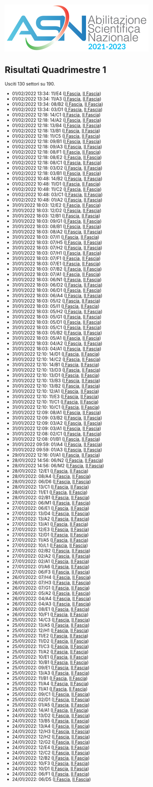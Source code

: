 ![logo](img/logo.png)

# Risultati Quadrimestre 1

Usciti 130 settori su 190.

- 01/02/2022 13:34: 11/E4 ([I Fascia](https://asn21.cineca.it/pubblico/miur/esito/11%252FE4/1/1), [II Fascia](https://asn21.cineca.it/pubblico/miur/esito/11%252FE4/2/1))
- 01/02/2022 13:34: 11/A3 ([I Fascia](https://asn21.cineca.it/pubblico/miur/esito/11%252FA3/1/1), [II Fascia](https://asn21.cineca.it/pubblico/miur/esito/11%252FA3/2/1))
- 01/02/2022 13:34: 08/B2 ([I Fascia](https://asn21.cineca.it/pubblico/miur/esito/08%252FB2/1/1), [II Fascia](https://asn21.cineca.it/pubblico/miur/esito/08%252FB2/2/1))
- 01/02/2022 13:34: 03/D1 ([I Fascia](https://asn21.cineca.it/pubblico/miur/esito/03%252FD1/1/1), [II Fascia](https://asn21.cineca.it/pubblico/miur/esito/03%252FD1/2/1))
- 01/02/2022 12:18: 14/C1 ([I Fascia](https://asn21.cineca.it/pubblico/miur/esito/14%252FC1/1/1), [II Fascia](https://asn21.cineca.it/pubblico/miur/esito/14%252FC1/2/1))
- 01/02/2022 12:18: 14/A2 ([I Fascia](https://asn21.cineca.it/pubblico/miur/esito/14%252FA2/1/1), [II Fascia](https://asn21.cineca.it/pubblico/miur/esito/14%252FA2/2/1))
- 01/02/2022 12:18: 13/B4 ([I Fascia](https://asn21.cineca.it/pubblico/miur/esito/13%252FB4/1/1), [II Fascia](https://asn21.cineca.it/pubblico/miur/esito/13%252FB4/2/1))
- 01/02/2022 12:18: 13/B1 ([I Fascia](https://asn21.cineca.it/pubblico/miur/esito/13%252FB1/1/1), [II Fascia](https://asn21.cineca.it/pubblico/miur/esito/13%252FB1/2/1))
- 01/02/2022 12:18: 11/C5 ([I Fascia](https://asn21.cineca.it/pubblico/miur/esito/11%252FC5/1/1), [II Fascia](https://asn21.cineca.it/pubblico/miur/esito/11%252FC5/2/1))
- 01/02/2022 12:18: 09/B1 ([I Fascia](https://asn21.cineca.it/pubblico/miur/esito/09%252FB1/1/1), [II Fascia](https://asn21.cineca.it/pubblico/miur/esito/09%252FB1/2/1))
- 01/02/2022 12:18: 09/A3 ([I Fascia](https://asn21.cineca.it/pubblico/miur/esito/09%252FA3/1/1), [II Fascia](https://asn21.cineca.it/pubblico/miur/esito/09%252FA3/2/1))
- 01/02/2022 12:18: 08/F1 ([I Fascia](https://asn21.cineca.it/pubblico/miur/esito/08%252FF1/1/1), [II Fascia](https://asn21.cineca.it/pubblico/miur/esito/08%252FF1/2/1))
- 01/02/2022 12:18: 08/E2 ([I Fascia](https://asn21.cineca.it/pubblico/miur/esito/08%252FE2/1/1), [II Fascia](https://asn21.cineca.it/pubblico/miur/esito/08%252FE2/2/1))
- 01/02/2022 12:18: 08/C1 ([I Fascia](https://asn21.cineca.it/pubblico/miur/esito/08%252FC1/1/1), [II Fascia](https://asn21.cineca.it/pubblico/miur/esito/08%252FC1/2/1))
- 01/02/2022 12:18: 03/D2 ([I Fascia](https://asn21.cineca.it/pubblico/miur/esito/03%252FD2/1/1), [II Fascia](https://asn21.cineca.it/pubblico/miur/esito/03%252FD2/2/1))
- 01/02/2022 12:18: 03/B1 ([I Fascia](https://asn21.cineca.it/pubblico/miur/esito/03%252FB1/1/1), [II Fascia](https://asn21.cineca.it/pubblico/miur/esito/03%252FB1/2/1))
- 01/02/2022 10:48: 14/B2 ([I Fascia](https://asn21.cineca.it/pubblico/miur/esito/14%252FB2/1/1), [II Fascia](https://asn21.cineca.it/pubblico/miur/esito/14%252FB2/2/1))
- 01/02/2022 10:48: 11/D1 ([I Fascia](https://asn21.cineca.it/pubblico/miur/esito/11%252FD1/1/1), [II Fascia](https://asn21.cineca.it/pubblico/miur/esito/11%252FD1/2/1))
- 01/02/2022 10:48: 11/C2 ([I Fascia](https://asn21.cineca.it/pubblico/miur/esito/11%252FC2/1/1), [II Fascia](https://asn21.cineca.it/pubblico/miur/esito/11%252FC2/2/1))
- 01/02/2022 10:48: 03/C1 ([I Fascia](https://asn21.cineca.it/pubblico/miur/esito/03%252FC1/1/1), [II Fascia](https://asn21.cineca.it/pubblico/miur/esito/03%252FC1/2/1))
- 01/02/2022 10:48: 01/A2 ([I Fascia](https://asn21.cineca.it/pubblico/miur/esito/01%252FA2/1/1), [II Fascia](https://asn21.cineca.it/pubblico/miur/esito/01%252FA2/2/1))
- 31/01/2022 18:03: 12/E2 ([I Fascia](https://asn21.cineca.it/pubblico/miur/esito/12%252FE2/1/1), [II Fascia](https://asn21.cineca.it/pubblico/miur/esito/12%252FE2/2/1))
- 31/01/2022 18:03: 12/D2 ([I Fascia](https://asn21.cineca.it/pubblico/miur/esito/12%252FD2/1/1), [II Fascia](https://asn21.cineca.it/pubblico/miur/esito/12%252FD2/2/1))
- 31/01/2022 18:03: 12/B1 ([I Fascia](https://asn21.cineca.it/pubblico/miur/esito/12%252FB1/1/1), [II Fascia](https://asn21.cineca.it/pubblico/miur/esito/12%252FB1/2/1))
- 31/01/2022 18:03: 09/G1 ([I Fascia](https://asn21.cineca.it/pubblico/miur/esito/09%252FG1/1/1), [II Fascia](https://asn21.cineca.it/pubblico/miur/esito/09%252FG1/2/1))
- 31/01/2022 18:03: 08/B1 ([I Fascia](https://asn21.cineca.it/pubblico/miur/esito/08%252FB1/1/1), [II Fascia](https://asn21.cineca.it/pubblico/miur/esito/08%252FB1/2/1))
- 31/01/2022 18:03: 08/A2 ([I Fascia](https://asn21.cineca.it/pubblico/miur/esito/08%252FA2/1/1), [II Fascia](https://asn21.cineca.it/pubblico/miur/esito/08%252FA2/2/1))
- 31/01/2022 18:03: 07/I1 ([I Fascia](https://asn21.cineca.it/pubblico/miur/esito/07%252FI1/1/1), [II Fascia](https://asn21.cineca.it/pubblico/miur/esito/07%252FI1/2/1))
- 31/01/2022 18:03: 07/H5 ([I Fascia](https://asn21.cineca.it/pubblico/miur/esito/07%252FH5/1/1), [II Fascia](https://asn21.cineca.it/pubblico/miur/esito/07%252FH5/2/1))
- 31/01/2022 18:03: 07/H2 ([I Fascia](https://asn21.cineca.it/pubblico/miur/esito/07%252FH2/1/1), [II Fascia](https://asn21.cineca.it/pubblico/miur/esito/07%252FH2/2/1))
- 31/01/2022 18:03: 07/H1 ([I Fascia](https://asn21.cineca.it/pubblico/miur/esito/07%252FH1/1/1), [II Fascia](https://asn21.cineca.it/pubblico/miur/esito/07%252FH1/2/1))
- 31/01/2022 18:03: 07/F1 ([I Fascia](https://asn21.cineca.it/pubblico/miur/esito/07%252FF1/1/1), [II Fascia](https://asn21.cineca.it/pubblico/miur/esito/07%252FF1/2/1))
- 31/01/2022 18:03: 07/E1 ([I Fascia](https://asn21.cineca.it/pubblico/miur/esito/07%252FE1/1/1), [II Fascia](https://asn21.cineca.it/pubblico/miur/esito/07%252FE1/2/1))
- 31/01/2022 18:03: 07/B2 ([I Fascia](https://asn21.cineca.it/pubblico/miur/esito/07%252FB2/1/1), [II Fascia](https://asn21.cineca.it/pubblico/miur/esito/07%252FB2/2/1))
- 31/01/2022 18:03: 07/A1 ([I Fascia](https://asn21.cineca.it/pubblico/miur/esito/07%252FA1/1/1), [II Fascia](https://asn21.cineca.it/pubblico/miur/esito/07%252FA1/2/1))
- 31/01/2022 18:03: 06/N1 ([I Fascia](https://asn21.cineca.it/pubblico/miur/esito/06%252FN1/1/1), [II Fascia](https://asn21.cineca.it/pubblico/miur/esito/06%252FN1/2/1))
- 31/01/2022 18:03: 06/D2 ([I Fascia](https://asn21.cineca.it/pubblico/miur/esito/06%252FD2/1/1), [II Fascia](https://asn21.cineca.it/pubblico/miur/esito/06%252FD2/2/1))
- 31/01/2022 18:03: 06/D1 ([I Fascia](https://asn21.cineca.it/pubblico/miur/esito/06%252FD1/1/1), [II Fascia](https://asn21.cineca.it/pubblico/miur/esito/06%252FD1/2/1))
- 31/01/2022 18:03: 06/A4 ([I Fascia](https://asn21.cineca.it/pubblico/miur/esito/06%252FA4/1/1), [II Fascia](https://asn21.cineca.it/pubblico/miur/esito/06%252FA4/2/1))
- 31/01/2022 18:03: 05/I2 ([I Fascia](https://asn21.cineca.it/pubblico/miur/esito/05%252FI2/1/1), [II Fascia](https://asn21.cineca.it/pubblico/miur/esito/05%252FI2/2/1))
- 31/01/2022 18:03: 05/I1 ([I Fascia](https://asn21.cineca.it/pubblico/miur/esito/05%252FI1/1/1), [II Fascia](https://asn21.cineca.it/pubblico/miur/esito/05%252FI1/2/1))
- 31/01/2022 18:03: 05/H2 ([I Fascia](https://asn21.cineca.it/pubblico/miur/esito/05%252FH2/1/1), [II Fascia](https://asn21.cineca.it/pubblico/miur/esito/05%252FH2/2/1))
- 31/01/2022 18:03: 05/G1 ([I Fascia](https://asn21.cineca.it/pubblico/miur/esito/05%252FG1/1/1), [II Fascia](https://asn21.cineca.it/pubblico/miur/esito/05%252FG1/2/1))
- 31/01/2022 18:03: 05/D1 ([I Fascia](https://asn21.cineca.it/pubblico/miur/esito/05%252FD1/1/1), [II Fascia](https://asn21.cineca.it/pubblico/miur/esito/05%252FD1/2/1))
- 31/01/2022 18:03: 05/C1 ([I Fascia](https://asn21.cineca.it/pubblico/miur/esito/05%252FC1/1/1), [II Fascia](https://asn21.cineca.it/pubblico/miur/esito/05%252FC1/2/1))
- 31/01/2022 18:03: 05/B2 ([I Fascia](https://asn21.cineca.it/pubblico/miur/esito/05%252FB2/1/1), [II Fascia](https://asn21.cineca.it/pubblico/miur/esito/05%252FB2/2/1))
- 31/01/2022 18:03: 05/A1 ([I Fascia](https://asn21.cineca.it/pubblico/miur/esito/05%252FA1/1/1), [II Fascia](https://asn21.cineca.it/pubblico/miur/esito/05%252FA1/2/1))
- 31/01/2022 18:03: 04/A2 ([I Fascia](https://asn21.cineca.it/pubblico/miur/esito/04%252FA2/1/1), [II Fascia](https://asn21.cineca.it/pubblico/miur/esito/04%252FA2/2/1))
- 31/01/2022 18:03: 04/A1 ([I Fascia](https://asn21.cineca.it/pubblico/miur/esito/04%252FA1/1/1), [II Fascia](https://asn21.cineca.it/pubblico/miur/esito/04%252FA1/2/1))
- 31/01/2022 12:10: 14/D1 ([I Fascia](https://asn21.cineca.it/pubblico/miur/esito/14%252FD1/1/1), [II Fascia](https://asn21.cineca.it/pubblico/miur/esito/14%252FD1/2/1))
- 31/01/2022 12:10: 14/C2 ([I Fascia](https://asn21.cineca.it/pubblico/miur/esito/14%252FC2/1/1), [II Fascia](https://asn21.cineca.it/pubblico/miur/esito/14%252FC2/2/1))
- 31/01/2022 12:10: 14/B1 ([I Fascia](https://asn21.cineca.it/pubblico/miur/esito/14%252FB1/1/1), [II Fascia](https://asn21.cineca.it/pubblico/miur/esito/14%252FB1/2/1))
- 31/01/2022 12:10: 13/D3 ([I Fascia](https://asn21.cineca.it/pubblico/miur/esito/13%252FD3/1/1), [II Fascia](https://asn21.cineca.it/pubblico/miur/esito/13%252FD3/2/1))
- 31/01/2022 12:10: 13/D1 ([I Fascia](https://asn21.cineca.it/pubblico/miur/esito/13%252FD1/1/1), [II Fascia](https://asn21.cineca.it/pubblico/miur/esito/13%252FD1/2/1))
- 31/01/2022 12:10: 13/B3 ([I Fascia](https://asn21.cineca.it/pubblico/miur/esito/13%252FB3/1/1), [II Fascia](https://asn21.cineca.it/pubblico/miur/esito/13%252FB3/2/1))
- 31/01/2022 12:10: 13/B2 ([I Fascia](https://asn21.cineca.it/pubblico/miur/esito/13%252FB2/1/1), [II Fascia](https://asn21.cineca.it/pubblico/miur/esito/13%252FB2/2/1))
- 31/01/2022 12:10: 12/A1 ([I Fascia](https://asn21.cineca.it/pubblico/miur/esito/12%252FA1/1/1), [II Fascia](https://asn21.cineca.it/pubblico/miur/esito/12%252FA1/2/1))
- 31/01/2022 12:10: 11/E3 ([I Fascia](https://asn21.cineca.it/pubblico/miur/esito/11%252FE3/1/1), [II Fascia](https://asn21.cineca.it/pubblico/miur/esito/11%252FE3/2/1))
- 31/01/2022 12:10: 11/C1 ([I Fascia](https://asn21.cineca.it/pubblico/miur/esito/11%252FC1/1/1), [II Fascia](https://asn21.cineca.it/pubblico/miur/esito/11%252FC1/2/1))
- 31/01/2022 12:10: 10/C1 ([I Fascia](https://asn21.cineca.it/pubblico/miur/esito/10%252FC1/1/1), [II Fascia](https://asn21.cineca.it/pubblico/miur/esito/10%252FC1/2/1))
- 31/01/2022 12:09: 08/A1 ([I Fascia](https://asn21.cineca.it/pubblico/miur/esito/08%252FA1/1/1), [II Fascia](https://asn21.cineca.it/pubblico/miur/esito/08%252FA1/2/1))
- 31/01/2022 12:09: 03/B2 ([I Fascia](https://asn21.cineca.it/pubblico/miur/esito/03%252FB2/1/1), [II Fascia](https://asn21.cineca.it/pubblico/miur/esito/03%252FB2/2/1))
- 31/01/2022 12:09: 03/A2 ([I Fascia](https://asn21.cineca.it/pubblico/miur/esito/03%252FA2/1/1), [II Fascia](https://asn21.cineca.it/pubblico/miur/esito/03%252FA2/2/1))
- 31/01/2022 12:09: 03/A1 ([I Fascia](https://asn21.cineca.it/pubblico/miur/esito/03%252FA1/1/1), [II Fascia](https://asn21.cineca.it/pubblico/miur/esito/03%252FA1/2/1))
- 31/01/2022 12:08: 02/C1 ([I Fascia](https://asn21.cineca.it/pubblico/miur/esito/02%252FC1/1/1), [II Fascia](https://asn21.cineca.it/pubblico/miur/esito/02%252FC1/2/1))
- 31/01/2022 12:08: 01/B1 ([I Fascia](https://asn21.cineca.it/pubblico/miur/esito/01%252FB1/1/1), [II Fascia](https://asn21.cineca.it/pubblico/miur/esito/01%252FB1/2/1))
- 31/01/2022 09:59: 01/A4 ([I Fascia](https://asn21.cineca.it/pubblico/miur/esito/01%252FA4/1/1), [II Fascia](https://asn21.cineca.it/pubblico/miur/esito/01%252FA4/2/1))
- 31/01/2022 09:59: 01/A3 ([I Fascia](https://asn21.cineca.it/pubblico/miur/esito/01%252FA3/1/1), [II Fascia](https://asn21.cineca.it/pubblico/miur/esito/01%252FA3/2/1))
- 29/01/2022 12:16: 01/A1 ([I Fascia](https://asn21.cineca.it/pubblico/miur/esito/01%252FA1/1/1), [II Fascia](https://asn21.cineca.it/pubblico/miur/esito/01%252FA1/2/1))
- 28/01/2022 14:56: 06/N2 ([I Fascia](https://asn21.cineca.it/pubblico/miur/esito/06%252FN2/1/1), [II Fascia](https://asn21.cineca.it/pubblico/miur/esito/06%252FN2/2/1))
- 28/01/2022 14:56: 06/M2 ([I Fascia](https://asn21.cineca.it/pubblico/miur/esito/06%252FM2/1/1), [II Fascia](https://asn21.cineca.it/pubblico/miur/esito/06%252FM2/2/1))
- 28/01/2022: 12/E1 ([I Fascia](https://asn21.cineca.it/pubblico/miur/esito/12%252FE1/1/1), [II Fascia](https://asn21.cineca.it/pubblico/miur/esito/12%252FE1/2/1))
- 28/01/2022: 08/A4 ([I Fascia](https://asn21.cineca.it/pubblico/miur/esito/08%252FA4/1/1), [II Fascia](https://asn21.cineca.it/pubblico/miur/esito/08%252FA4/2/1))
- 28/01/2022: 06/D6 ([I Fascia](https://asn21.cineca.it/pubblico/miur/esito/06%252FD6/1/1), [II Fascia](https://asn21.cineca.it/pubblico/miur/esito/06%252FD6/2/1))
- 28/01/2022: 13/C1 ([I Fascia](https://asn21.cineca.it/pubblico/miur/esito/13%252FC1/1/1), [II Fascia](https://asn21.cineca.it/pubblico/miur/esito/13%252FC1/2/1))
- 28/01/2022: 11/E1 ([I Fascia](https://asn21.cineca.it/pubblico/miur/esito/11%252FE1/1/1), [II Fascia](https://asn21.cineca.it/pubblico/miur/esito/11%252FE1/2/1))
- 28/01/2022: 02/B1 ([I Fascia](https://asn21.cineca.it/pubblico/miur/esito/02%252FB1/1/1), [II Fascia](https://asn21.cineca.it/pubblico/miur/esito/02%252FB1/2/1))
- 27/01/2022: 06/M1 ([I Fascia](https://asn21.cineca.it/pubblico/miur/esito/06%252FM1/1/1), [II Fascia](https://asn21.cineca.it/pubblico/miur/esito/06%252FM1/2/1))
- 27/01/2022: 06/E1 ([I Fascia](https://asn21.cineca.it/pubblico/miur/esito/06%252FE1/1/1), [II Fascia](https://asn21.cineca.it/pubblico/miur/esito/06%252FE1/2/1))
- 27/01/2022: 13/D4 ([I Fascia](https://asn21.cineca.it/pubblico/miur/esito/13%252FD4/1/1), [II Fascia](https://asn21.cineca.it/pubblico/miur/esito/13%252FD4/2/1))
- 27/01/2022: 13/A2 ([I Fascia](https://asn21.cineca.it/pubblico/miur/esito/13%252FA2/1/1), [II Fascia](https://asn21.cineca.it/pubblico/miur/esito/13%252FA2/2/1))
- 27/01/2022: 13/A1 ([I Fascia](https://asn21.cineca.it/pubblico/miur/esito/13%252FA1/1/1), [II Fascia](https://asn21.cineca.it/pubblico/miur/esito/13%252FA1/2/1))
- 27/01/2022: 12/E3 ([I Fascia](https://asn21.cineca.it/pubblico/miur/esito/12%252FE3/1/1), [II Fascia](https://asn21.cineca.it/pubblico/miur/esito/12%252FE3/2/1))
- 27/01/2022: 12/D1 ([I Fascia](https://asn21.cineca.it/pubblico/miur/esito/12%252FD1/1/1), [II Fascia](https://asn21.cineca.it/pubblico/miur/esito/12%252FD1/2/1))
- 27/01/2022: 11/A5 ([I Fascia](https://asn21.cineca.it/pubblico/miur/esito/11%252FA5/1/1), [II Fascia](https://asn21.cineca.it/pubblico/miur/esito/11%252FA5/2/1))
- 27/01/2022: 10/L1 ([I Fascia](https://asn21.cineca.it/pubblico/miur/esito/10%252FL1/1/1), [II Fascia](https://asn21.cineca.it/pubblico/miur/esito/10%252FL1/2/1))
- 27/01/2022: 02/B2 ([I Fascia](https://asn21.cineca.it/pubblico/miur/esito/02%252FB2/1/1), [II Fascia](https://asn21.cineca.it/pubblico/miur/esito/02%252FB2/2/1))
- 27/01/2022: 02/A2 ([I Fascia](https://asn21.cineca.it/pubblico/miur/esito/02%252FA2/1/1), [II Fascia](https://asn21.cineca.it/pubblico/miur/esito/02%252FA2/2/1))
- 27/01/2022: 02/A1 ([I Fascia](https://asn21.cineca.it/pubblico/miur/esito/02%252FA1/1/1), [II Fascia](https://asn21.cineca.it/pubblico/miur/esito/02%252FA1/2/1))
- 27/01/2022: 01/A6 ([I Fascia](https://asn21.cineca.it/pubblico/miur/esito/01%252FA6/1/1), [II Fascia](https://asn21.cineca.it/pubblico/miur/esito/01%252FA6/2/1))
- 27/01/2022: 06/F3 ([I Fascia](https://asn21.cineca.it/pubblico/miur/esito/06%252FF3/1/1), [II Fascia](https://asn21.cineca.it/pubblico/miur/esito/06%252FF3/2/1))
- 26/01/2022: 07/H4 ([I Fascia](https://asn21.cineca.it/pubblico/miur/esito/07%252FH4/1/1), [II Fascia](https://asn21.cineca.it/pubblico/miur/esito/07%252FH4/2/1))
- 26/01/2022: 07/H3 ([I Fascia](https://asn21.cineca.it/pubblico/miur/esito/07%252FH3/1/1), [II Fascia](https://asn21.cineca.it/pubblico/miur/esito/07%252FH3/2/1))
- 26/01/2022: 07/G1 ([I Fascia](https://asn21.cineca.it/pubblico/miur/esito/07%252FG1/1/1), [II Fascia](https://asn21.cineca.it/pubblico/miur/esito/07%252FG1/2/1))
- 26/01/2022: 05/A2 ([I Fascia](https://asn21.cineca.it/pubblico/miur/esito/05%252FA2/1/1), [II Fascia](https://asn21.cineca.it/pubblico/miur/esito/05%252FA2/2/1))
- 26/01/2022: 04/A4 ([I Fascia](https://asn21.cineca.it/pubblico/miur/esito/04%252FA4/1/1), [II Fascia](https://asn21.cineca.it/pubblico/miur/esito/04%252FA4/2/1))
- 26/01/2022: 04/A3 ([I Fascia](https://asn21.cineca.it/pubblico/miur/esito/04%252FA3/1/1), [II Fascia](https://asn21.cineca.it/pubblico/miur/esito/04%252FA3/2/1))
- 26/01/2022: 08/E1 ([I Fascia](https://asn21.cineca.it/pubblico/miur/esito/08%252FE1/1/1), [II Fascia](https://asn21.cineca.it/pubblico/miur/esito/08%252FE1/2/1))
- 26/01/2022: 10/F1 ([I Fascia](https://asn21.cineca.it/pubblico/miur/esito/10%252FF1/1/1), [II Fascia](https://asn21.cineca.it/pubblico/miur/esito/10%252FF1/2/1))
- 25/01/2022: 14/C3 ([I Fascia](https://asn21.cineca.it/pubblico/miur/esito/14%252FC3/1/1), [II Fascia](https://asn21.cineca.it/pubblico/miur/esito/14%252FC3/2/1))
- 25/01/2022: 13/A5 ([I Fascia](https://asn21.cineca.it/pubblico/miur/esito/13%252FA5/1/1), [II Fascia](https://asn21.cineca.it/pubblico/miur/esito/13%252FA5/2/1))
- 25/01/2022: 12/H1 ([I Fascia](https://asn21.cineca.it/pubblico/miur/esito/12%252FH1/1/1), [II Fascia](https://asn21.cineca.it/pubblico/miur/esito/12%252FH1/2/1))
- 25/01/2022: 11/E2 ([I Fascia](https://asn21.cineca.it/pubblico/miur/esito/11%252FE2/1/1), [II Fascia](https://asn21.cineca.it/pubblico/miur/esito/11%252FE2/2/1))
- 25/01/2022: 11/D2 ([I Fascia](https://asn21.cineca.it/pubblico/miur/esito/11%252FD2/1/1), [II Fascia](https://asn21.cineca.it/pubblico/miur/esito/11%252FD2/2/1))
- 25/01/2022: 11/C3 ([I Fascia](https://asn21.cineca.it/pubblico/miur/esito/11%252FC3/1/1), [II Fascia](https://asn21.cineca.it/pubblico/miur/esito/11%252FC3/2/1))
- 25/01/2022: 11/A2 ([I Fascia](https://asn21.cineca.it/pubblico/miur/esito/11%252FA2/1/1), [II Fascia](https://asn21.cineca.it/pubblico/miur/esito/11%252FA2/2/1))
- 25/01/2022: 10/E1 ([I Fascia](https://asn21.cineca.it/pubblico/miur/esito/10%252FE1/1/1), [II Fascia](https://asn21.cineca.it/pubblico/miur/esito/10%252FE1/2/1))
- 25/01/2022: 10/B1 ([I Fascia](https://asn21.cineca.it/pubblico/miur/esito/10%252FB1/1/1), [II Fascia](https://asn21.cineca.it/pubblico/miur/esito/10%252FB1/2/1))
- 25/01/2022: 09/E1 ([I Fascia](https://asn21.cineca.it/pubblico/miur/esito/09%252FE1/1/1), [II Fascia](https://asn21.cineca.it/pubblico/miur/esito/09%252FE1/2/1))
- 25/01/2022: 13/A3 ([I Fascia](https://asn21.cineca.it/pubblico/miur/esito/13%252FA3/1/1), [II Fascia](https://asn21.cineca.it/pubblico/miur/esito/13%252FA3/2/1))
- 25/01/2022: 11/B1 ([I Fascia](https://asn21.cineca.it/pubblico/miur/esito/11%252FB1/1/1), [II Fascia](https://asn21.cineca.it/pubblico/miur/esito/11%252FB1/2/1))
- 25/01/2022: 11/A4 ([I Fascia](https://asn21.cineca.it/pubblico/miur/esito/11%252FA4/1/1), [II Fascia](https://asn21.cineca.it/pubblico/miur/esito/11%252FA4/2/1))
- 25/01/2022: 11/A1 ([I Fascia](https://asn21.cineca.it/pubblico/miur/esito/11%252FA1/1/1), [II Fascia](https://asn21.cineca.it/pubblico/miur/esito/11%252FA1/2/1))
- 25/01/2022: 09/C1 ([I Fascia](https://asn21.cineca.it/pubblico/miur/esito/09%252FC1/1/1), [II Fascia](https://asn21.cineca.it/pubblico/miur/esito/09%252FC1/2/1))
- 25/01/2022: 02/D1 ([I Fascia](https://asn21.cineca.it/pubblico/miur/esito/02%252FD1/1/1), [II Fascia](https://asn21.cineca.it/pubblico/miur/esito/02%252FD1/2/1))
- 25/01/2022: 01/A5 ([I Fascia](https://asn21.cineca.it/pubblico/miur/esito/01%252FA5/1/1), [II Fascia](https://asn21.cineca.it/pubblico/miur/esito/01%252FA5/2/1))
- 24/01/2022: 14/A1 ([I Fascia](https://asn21.cineca.it/pubblico/miur/esito/14%252FA1/1/1), [II Fascia](https://asn21.cineca.it/pubblico/miur/esito/14%252FA1/2/1))
- 24/01/2022: 13/D2 ([I Fascia](https://asn21.cineca.it/pubblico/miur/esito/13%252FD2/1/1), [II Fascia](https://asn21.cineca.it/pubblico/miur/esito/13%252FD2/2/1))
- 24/01/2022: 13/B5 ([I Fascia](https://asn21.cineca.it/pubblico/miur/esito/13%252FB5/1/1), [II Fascia](https://asn21.cineca.it/pubblico/miur/esito/13%252FB5/2/1))
- 24/01/2022: 13/A4 ([I Fascia](https://asn21.cineca.it/pubblico/miur/esito/13%252FA4/1/1), [II Fascia](https://asn21.cineca.it/pubblico/miur/esito/13%252FA4/2/1))
- 24/01/2022: 12/H3 ([I Fascia](https://asn21.cineca.it/pubblico/miur/esito/12%252FH3/1/1), [II Fascia](https://asn21.cineca.it/pubblico/miur/esito/12%252FH3/2/1))
- 24/01/2022: 12/H2 ([I Fascia](https://asn21.cineca.it/pubblico/miur/esito/12%252FH2/1/1), [II Fascia](https://asn21.cineca.it/pubblico/miur/esito/12%252FH2/2/1))
- 24/01/2022: 12/G2 ([I Fascia](https://asn21.cineca.it/pubblico/miur/esito/12%252FG2/1/1), [II Fascia](https://asn21.cineca.it/pubblico/miur/esito/12%252FG2/2/1))
- 24/01/2022: 12/E4 ([I Fascia](https://asn21.cineca.it/pubblico/miur/esito/12%252FE4/1/1), [II Fascia](https://asn21.cineca.it/pubblico/miur/esito/12%252FE4/2/1))
- 24/01/2022: 12/C2 ([I Fascia](https://asn21.cineca.it/pubblico/miur/esito/12%252FC2/1/1), [II Fascia](https://asn21.cineca.it/pubblico/miur/esito/12%252FC2/2/1))
- 24/01/2022: 12/B2 ([I Fascia](https://asn21.cineca.it/pubblico/miur/esito/12%252FB2/1/1), [II Fascia](https://asn21.cineca.it/pubblico/miur/esito/12%252FB2/2/1))
- 24/01/2022: 10/F3 ([I Fascia](https://asn21.cineca.it/pubblico/miur/esito/10%252FF3/1/1), [II Fascia](https://asn21.cineca.it/pubblico/miur/esito/10%252FF3/2/1))
- 24/01/2022: 10/D1 ([I Fascia](https://asn21.cineca.it/pubblico/miur/esito/10%252FD1/1/1), [II Fascia](https://asn21.cineca.it/pubblico/miur/esito/10%252FD1/2/1))
- 24/01/2022: 06/F1 ([I Fascia](https://asn21.cineca.it/pubblico/miur/esito/06%252FF1/1/1), [II Fascia](https://asn21.cineca.it/pubblico/miur/esito/06%252FF1/2/1))
- 24/01/2022: 06/D5 ([I Fascia](https://asn21.cineca.it/pubblico/miur/esito/06%252FD5/1/1), [II Fascia](https://asn21.cineca.it/pubblico/miur/esito/06%252FD5/2/1))
